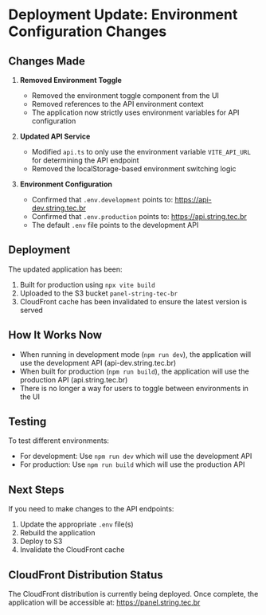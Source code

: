 # Deployment Update: Environment Configuration Changes

## Changes Made

1. **Removed Environment Toggle**
   - Removed the environment toggle component from the UI
   - Removed references to the API environment context
   - The application now strictly uses environment variables for API configuration

2. **Updated API Service**
   - Modified `api.ts` to only use the environment variable `VITE_API_URL` for determining the API endpoint
   - Removed the localStorage-based environment switching logic

3. **Environment Configuration**
   - Confirmed that `.env.development` points to: https://api-dev.string.tec.br
   - Confirmed that `.env.production` points to: https://api.string.tec.br
   - The default `.env` file points to the development API

## Deployment

The updated application has been:
1. Built for production using `npx vite build`
2. Uploaded to the S3 bucket `panel-string-tec-br`
3. CloudFront cache has been invalidated to ensure the latest version is served

## How It Works Now

- When running in development mode (`npm run dev`), the application will use the development API (api-dev.string.tec.br)
- When built for production (`npm run build`), the application will use the production API (api.string.tec.br)
- There is no longer a way for users to toggle between environments in the UI

## Testing

To test different environments:
- For development: Use `npm run dev` which will use the development API
- For production: Use `npm run build` which will use the production API

## Next Steps

If you need to make changes to the API endpoints:
1. Update the appropriate `.env` file(s)
2. Rebuild the application
3. Deploy to S3
4. Invalidate the CloudFront cache

## CloudFront Distribution Status

The CloudFront distribution is currently being deployed. Once complete, the application will be accessible at:
https://panel.string.tec.br
